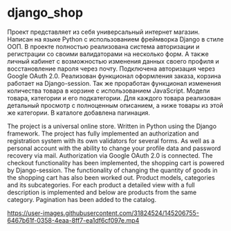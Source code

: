 # django_shop

Проект представляет из себя универсальный интернет магазин. Написан на языке Python с использованием фреймворка Django в стиле ООП. В проекте полностью реализована система авторизации и регистрации со своими валидаторами на несколько форм. А также личный кабинет с возможностью изменения данных своего профиля и восстановление пароля через почту. Подключена авторизация через Google OAuth 2.0. Реализован функционал оформления заказа, корзина работает на Django-session. Так же проработан функционал изменения количества товара в корзине с использованием JavaScript. Модели товара, категории и его подкатегории. Для каждого товара реализован детальный просмотр с полноценным описанием, а ниже товары из этой же категории. В каталоге добавлена пагинация.

The project is a universal online store. Written in Python using the Django framework. The project has fully implemented an authorization and registration system with its own validators for several forms. As well as a personal account with the ability to change your profile data and password recovery via mail. Authorization via Google OAuth 2.0 is connected. The checkout functionality has been implemented, the shopping cart is powered by Django-session. The functionality of changing the quantity of goods in the shopping cart has also been worked out. Product models, categories and its subcategories. For each product a detailed view with a full description is implemented and below are products from the same category. Pagination has been added to the catalog.


https://user-images.githubusercontent.com/31824524/145206755-6467b61f-0358-4eaa-8ff7-ea1df6cf097e.mp4

